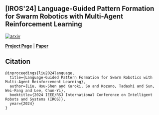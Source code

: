 ## [IROS'24] Language-Guided Pattern Formation  for Swarm Robotics with Multi-Agent Reinforcement Learning

[![arxiv](https://img.shields.io/badge/2024-IROS-red.svg)](https://iros2024-abudhabi.org/)

[**Project Page**](https://omron-sinicx.github.io/language-guided-pattern-formation/)
|
[**Paper**]()

## Citation
```
@inproceedings{liu2024language,
  title={Language-Guided Pattern Formation for Swarm Robotics with Multi-Agent Reinforcement Learning},
  author={Liu, Hsu-Shen and Kuroki, So and Kozuno, Tadashi and Sun, Wei-Fang and Lee, Chun-Yi},
  booktitle={2024 IEEE/RSJ International Conference on Intelligent Robots and Systems (IROS)},
  year={2024}
}
```
